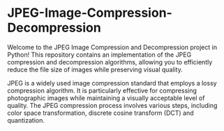 # JPEG-Image-Compression-Decompression

Welcome to the JPEG Image Compression and Decompression project in Python! This repository contains an implementation of the JPEG compression and decompression algorithms, allowing you to efficiently reduce the file size of images while preserving visual quality.

JPEG is a widely used image compression standard that employs a lossy compression algorithm. It is particularly effective for compressing photographic images while maintaining a visually acceptable level of quality. The JPEG compression process involves various steps, including color space transformation, discrete cosine transform (DCT) and quantization.
